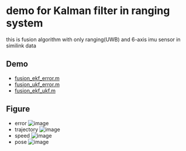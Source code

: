 # demo for Kalman filter in ranging system

this is fusion algorithm with only ranging(UWB) and 6-axis imu sensor in similink data

## Demo
 - [fusion_ekf_error.m][1]  
 - [fusion_ukf_error.m][2]  
 - [fusion_ekf_ukf.m][3]  

## Figure
 - error
 ![image](./demo_kf/result/error.PNG)
 - trajectory
 ![image](./demo_kf/result/xyz.PNG)
 - speed
 ![image](./demo_kf/result/speed.PNG)
 - pose
 ![image](./demo_kf/result/pose.PNG)
 
 [1]: ./demo_kf/fusion_ekf_error.m 
 [2]: ./demo_kf/fusion_ukf_error.m
 [3]: ./demo_kf/fusion_ekf_ukf.m  
